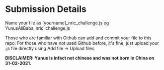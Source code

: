 # Submission Details

Name your file as [yourname]_nric_challenge.js eg YunusAliBaba_nric_challenge.js

Those who are familiar with Github can add and commit your file to this repo. For those who have not used Github before, it's fine, just upload your .js file directly using Add file -> Upload files

**DISCLAIMER: Yunus is infact not chinese and was not born in China on 31-02-2021.**
